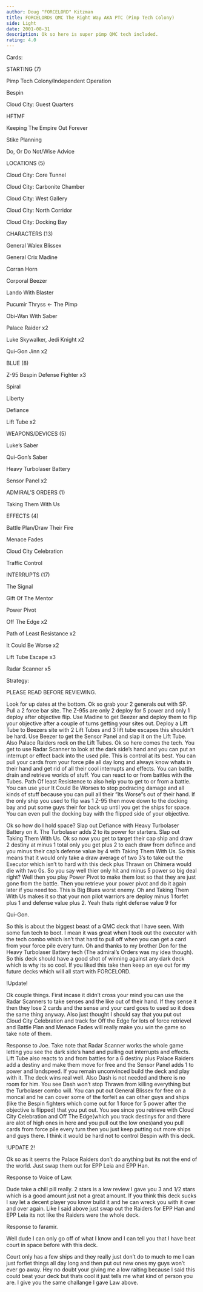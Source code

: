 ```yaml
---
author: Doug "FORCELORD" Kitzman
title: FORCELORDs QMC The Right Way AKA PTC (Pimp Tech Colony)
side: Light
date: 2001-08-31
description: Ok so here is super pimp QMC tech included.
rating: 4.0
---
```

Cards: 

STARTING (7)

Pimp Tech Colony/Independent Operation
Bespin
Cloud City: Guest Quarters
HFTMF
Keeping The Empire Out Forever
Stike Planning
Do, Or Do Not/Wise Advice

LOCATIONS (5)

Cloud City: Core Tunnel
Cloud City: Carbonite Chamber
Cloud City: West Gallery
Cloud City: North Corridor
Cloud City: Docking Bay

CHARACTERS (13)

General Walex Blissex
General Crix Madine
Corran Horn
Corporal Beezer
Lando With Blaster
Pucumir Thryss <- The Pimp
Obi-Wan With Saber
Palace Raider x2
Luke Skywalker, Jedi Knight x2
Qui-Gon Jinn x2

BLUE (8)

Z-95 Bespin Defense Fighter x3
Spiral
Liberty
Defiance
Lift Tube x2

WEAPONS/DEVICES (5)

Luke’s Saber
Qui-Gon’s Saber
Heavy Turbolaser Battery
Sensor Panel x2

ADMIRAL’S ORDERS (1)

Taking Them With Us

EFFECTS (4)

Battle Plan/Draw Their Fire
Menace Fades
Cloud City Celebration
Traffic Control

INTERRUPTS (17)

The Signal
Gift Of The Mentor
Power Pivot
Off The Edge x2
Path of Least Resistance x2
It Could Be Worse x2
Lift Tube Escape x3
Radar Scanner x5


Strategy: 

PLEASE READ BEFORE REVIEWING.

Look for up dates at the bottom. Ok so grab your 2 generals out with SP. Pull a 2 force bar site. The Z-95s are only 2 deploy for 5 power and only 1 deploy after objective flip. Use Madine to get Beezer and deploy them to flip your objective after a couple of turns getting your sites out. Deploy a Lift Tube to Beezers site with 2 Lift Tubes and 3 lift tube escapes this shouldn’t be hard. Use Beezer to get the Sensor Panel and slap it on the Lift Tube. Also Palace Raiders rock on the Lift Tubes. Ok so here comes the tech. You get to use Radar Scanner to look at the dark side’s hand and you can put an interrupt or effect back into the used pile. This is control at its best. You can pull your cards from your force pile all day long and always know whats in their hand and get rid of all their cool interrupts and effects. You can battle, drain and retrieve worlds of stuff. You can react to or from battles with the Tubes. Path Of least Resistence to also help you to get to or from a battle. You can use your It Could Be Worses to stop podracing damage and all kinds of stuff because you can pull all their ”Its Worse”s out of their hand. If the only ship you used to flip was 1 Z-95 then move down to the docking bay and put some guys their for back up until you get the ships for space. You can even pull the docking bay with the flipped side of your objective.



Ok so how do I hold space? Slap out Defiance with Heavy Turbolaser Battery on it. The Turbolaser adds 2 to its power for starters. Slap out Taking Them With Us. Ok so now you get to target their cap ship and draw 2 destiny at minus 1 total only you get plus 2 to each draw from defince and you minus their cap’s defense value by 4 with Taking Them With Us. So this means that it would only take a draw average of two 3’s to take out the Executor which isn’t to hard with this deck plus Thrawn on Chimera would die with two 0s. So you say well thier only hit and minus 5 power so big deal right? Well then you play Power Pivot to make them lost so that they are just gone from the battle. Then you retrieve your power pivot and do it again later if you need too. This is Big Blues worst enemy. Oh and Taking Them With Us makes it so that your non pilot warriors are deploy minus 1 forfet plus 1 and defense value plus 2. Yeah thats right defense value 9 for 
Qui-Gon. 

So this is about the biggest beast of a QMC deck that I have seen. With some fun tech to boot. I mean it was great when I took out the executor with the tech combo which isn’t that hard to pull off when you can get a card from your force pile every turn. Oh and thanks to my brother Don for the Heavy Turbolaser Battery tech (The admiral’s Orders was my idea though). So this deck should have a good shot of winning against any dark deck which is why its so cool. If you liked this take then keep an eye out for my future decks which will all start with FORCELORD.  

!Update!

Ok couple things. First incase it didn’t cross your mind you can use the Radar Scanners to take senses and the like out of their hand. If they sense it then they lose 2 cards and the sense and your card goes to used so it does the same thing anyway. Also just thought I should say that you put out Cloud City Celebration and track for Off the Edge for lots of force retrievel and Battle Plan and Menace Fades will really make you win the game so take note of them. 

Response to Joe. Take note that Radar Scanner works the whole game letting you see the dark side’s hand and pulling out interrupts and effects. Lift Tube also reacts to and from battles for a 6 destiny plus Palace Raiders add a destiny and make them move for free and the Sensor Panel adds 1 to power and landspeed. If you remain unconvinced build the deck and play with it. The deck wins real well. Also Dash is not needed and there is no room for him. You see Dash won’t stop Thrawn from killing everything but the Turbolaser combo will. You can put out General Blissex for free on a moncal and he can cover some of the forfeit as can other guys and ships (like the Bespin fighters which come out for 1 force for 5 power after the objective is flipped) that you put out. You see since you retrieve with Cloud City Celebration and Off The Edge(which you track destinys for and there are alot of high ones in here and you pull out the low ones)and you pull cards from force pile every turn then you just keep putting out more ships and guys there. I think it would be hard not to control Bespin with this deck.   


!UPDATE 2!

Ok so as it seems the Palace Raiders don’t do anything but its not the end of the world. Just swap them out for EPP Leia and EPP Han. 

Response to Voice of Law.
Dude take a chill pill really. 2 stars is a low review I gave you 3 and 1/2 stars which is a good amount just not a great amount. If you think this deck sucks I say let a decent player you know build it and he can wreck you with it over and over again. Like I said above just swap out the Raiders for EPP Han and EPP Leia its not like the Raiders were the whole deck. 


Response to faramir.
Well dude I can only go off of what I know and I can tell you that I have beat court in space before with this deck.
Court only has a few ships and they really just don’t do to much to me I can just forfiet things all day long and then put out new ones my guys won’t ever go away. Hey no doubt your giving me a low raiting because I said this could beat your deck but thats cool it just tells me what kind of person you are. I give you the same challange I gave Law above. 

